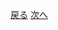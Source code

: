 
[戻る](https://github.com/RF215048/Uapps/edit/master/page1.md)
[次へ](https://github.com/RF215048/Uapps/edit/master/page3.md)
